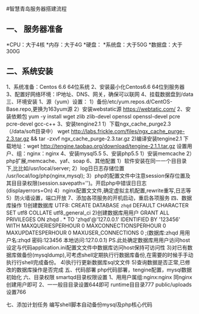 #智慧青岛服务器搭建流程

一、	服务器准备
----------------
*CPU：大于4核
*内存：大于4G
*硬盘：
*系统盘：大于50G
*数据盘：大于300G

二、系统安装
------------
1、系统准备：Centos 6.6 64位系统
2、安装最小化Centos6.6 64位到服务器
3、配置好网络环境：IP地址、DNS、网关，确保可以联网
4、挂载数据盘到/data
三、环境安装
1、源（yum）设置：
1）备份/etc/yum.repos.d/CentOS-Base.repo,更换为163yum源
2）安装webstatic源   https://webtatic.com/
2、安装依赖包
  yum -y install wget zlib zlib-devel openssl openssl-devel pcre pcre-devel gcc-c++
3、安装tengine2.1
  1）下载ngx_cache_purge2.3（/data/soft目录中）
     wget  http://labs.frickle.com/files/ngx_cache_purge-2.3.tar.gz  && tar -zxvf ngx_cache_purge-2.3.tar.gz
  2)编译安装tengine2.1
下载地址：wget  http://tengine.taobao.org/download/tengine-2.1.1.tar.gz
设置用户、组：nginx：nginx
4、安装mysql5.5
5、安装php5.5
1）安装memcache
2）php扩展,memcache、yaf、soap
6、其他配置
1）软件安装在同⼀一个⽬目录下,⽐比如/usr/local/server;
2）log⽇日志存储位置 /usr/local/log/php(nginx,mysql);
3）php的配置文件中注意session保存位置及其⽬目录权限(session.savepath='')。开启php中错误⽇日志 (displayerrors=On)
4）nginx配置⽂文件,确定虚拟主机配置,rewrite重写,日志等
5）防火墙设置，端口开放
7、添加各项服务的开机启动，重启各项服务
四、数据库操作
1)创建数据库
UTF8: CREATE DATABASE `zhqd` DEFAULT CHARACTER SET utf8 COLLATE utf8_general_ci
     2)创建数据库⽤用户
GRANT ALL PRIVILEGES ON zhqd . * TO 'zhqd'@'127.0.0.1' IDENTIFIED BY '123456' WITH
 MAXQUERIESPERHOUR 0 MAXCONNECTIONSPERHOUR 0 MAXUPDATESPERHOUR 0 MAXUSER_CONNECTIONS 0 ;(数据库:zhqd ⽤用户名:zhqd 密码:123456 本地访问:127.0.0.1)
PS.此处确定数据库⽤用户访问host设定与代码application.ini配置⽂文件中数据库访问host保持可访问性 
3)对已有数据库做备份(mysqldump),可考虑shell定期执⾏行数据库备份,在需要的时候⼿手动执⾏行shell完成备份。
      4)执⾏行更新数据库sql⽂文件 
5)查询数据是否正常,已修改的数据库操作是否完成
五、代码部署
  php代码部署，tengine配置，mysql数据初始化
六、目录权限
smartqd目录权限设置
1、⽤用户属组:nginx:nginx 同nginx创建用户即可 
2、⼀一般⽬目录设置644即可
runtime⽬目录777
public/uploads设置766 

七、添加计划任务
   编写shell脚本自动备份mysql及php核心代码
